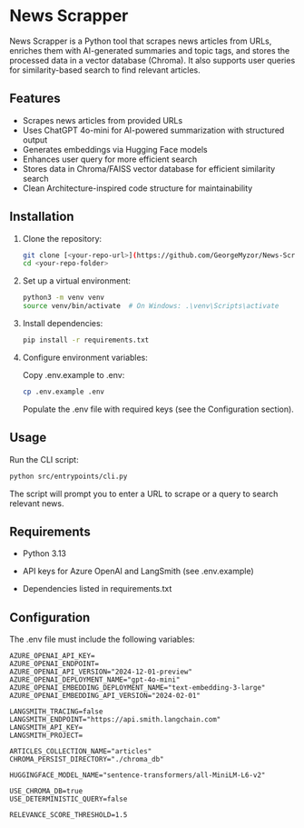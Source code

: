 # News Scrapper

News Scrapper is a Python tool that scrapes news articles from URLs, enriches them with AI-generated summaries and topic tags, and stores the processed data in a vector database (Chroma). It also supports user queries for similarity-based search to find relevant articles.

## Features

- Scrapes news articles from provided URLs  
- Uses ChatGPT 4o-mini for AI-powered summarization with structured output  
- Generates embeddings via Hugging Face models
- Enhances user query for more efficient search
- Stores data in Chroma/FAISS vector database for efficient similarity search  
- Clean Architecture-inspired code structure for maintainability  

## Installation

1. Clone the repository:
   ```bash
   git clone [<your-repo-url>](https://github.com/GeorgeMyzor/News-Scrapper.git)
   cd <your-repo-folder>
   ```
   
2. Set up a virtual environment:
   ```bash
   python3 -m venv venv
   source venv/bin/activate  # On Windows: .\venv\Scripts\activate
   ```
   
3. Install dependencies:
   ```bash
   pip install -r requirements.txt
   ```
   
4. Configure environment variables:

   Copy .env.example to .env:
   ```bash
   cp .env.example .env
   ```
   Populate the .env file with required keys (see the Configuration section).

## Usage
   Run the CLI script:

  ```bash
  python src/entrypoints/cli.py
  ```

  The script will prompt you to enter a URL to scrape or a query to search relevant news.

## Requirements
- Python 3.13

- API keys for Azure OpenAI and LangSmith (see .env.example)

- Dependencies listed in requirements.txt

## Configuration
The .env file must include the following variables:
```env
AZURE_OPENAI_API_KEY=
AZURE_OPENAI_ENDPOINT=
AZURE_OPENAI_API_VERSION="2024-12-01-preview"
AZURE_OPENAI_DEPLOYMENT_NAME="gpt-4o-mini"
AZURE_OPENAI_EMBEDDING_DEPLOYMENT_NAME="text-embedding-3-large"
AZURE_OPENAI_EMBEDDING_API_VERSION="2024-02-01"

LANGSMITH_TRACING=false
LANGSMITH_ENDPOINT="https://api.smith.langchain.com"
LANGSMITH_API_KEY=
LANGSMITH_PROJECT=

ARTICLES_COLLECTION_NAME="articles"
CHROMA_PERSIST_DIRECTORY="./chroma_db"

HUGGINGFACE_MODEL_NAME="sentence-transformers/all-MiniLM-L6-v2"

USE_CHROMA_DB=true
USE_DETERMINISTIC_QUERY=false

RELEVANCE_SCORE_THRESHOLD=1.5
```